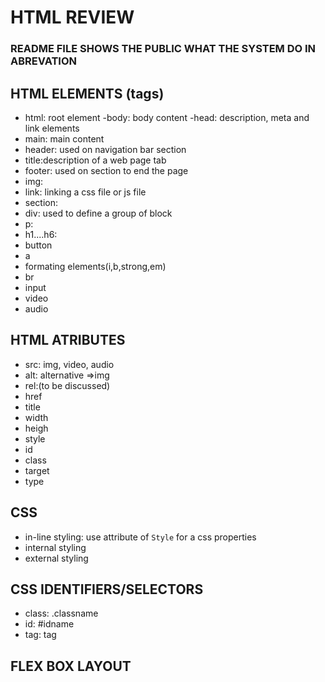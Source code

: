 # HTML REVIEW
### README FILE SHOWS THE PUBLIC WHAT THE SYSTEM DO IN ABREVATION
## HTML ELEMENTS (tags)
- html: root element
-body: body content
-head: description, meta and link elements
- main: main content
- header: used on navigation bar section
- title:description of a web page tab
- footer: used on section to end the page
- img:
- link: linking a css file or js file
- section:
- div: used to define a group of block 
- p:
- h1....h6:
- button
- a
- formating elements(i,b,strong,em)
- br
- input
- video
- audio
## HTML ATRIBUTES
- src: img, video, audio
- alt: alternative =>img
- rel:(to be discussed)
- href
- title
- width
- heigh
- style
- id 
- class
- target
- type

## CSS
- in-line styling: use attribute of `Style` for a css properties
- internal styling
- external styling
## CSS IDENTIFIERS/SELECTORS
- class: .classname
- id: #idname
- tag: tag

## FLEX BOX LAYOUT
